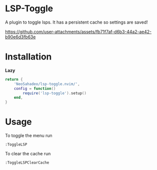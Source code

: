 # LSP-Toggle

A plugin to toggle lsps. It has a persistent cache so settings are saved!

https://github.com/user-attachments/assets/fb71f7af-d6b3-44a2-ae42-b90e6d3fb63e

# Installation

__Lazy__

```lua
return {
	'NeoSahadeo/lsp-toggle.nvim/',
	config = function()
		require('lsp-toggle').setup()
	end,
}
```

# Usage

To toggle the menu run

```vimscript
:ToggleLSP
```


To clear the cache run

```vimscript
:ToggleLSPClearCache
```

